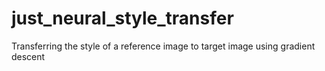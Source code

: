 # just_neural_style_transfer
Transferring the style of a reference image to target image using gradient descent
